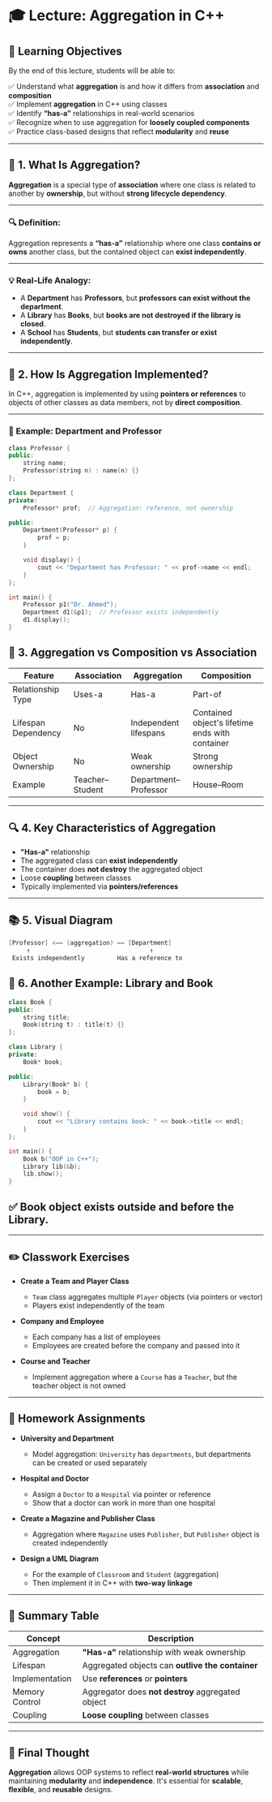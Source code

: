 # 🎓 Lecture: Aggregation in C++

## 🎯 Learning Objectives

By the end of this lecture, students will be able to:

✅ Understand what **aggregation** is and how it differs from **association** and **composition**  
✅ Implement **aggregation** in C++ using classes  
✅ Identify **“has-a”** relationships in real-world scenarios  
✅ Recognize when to use aggregation for **loosely coupled components**  
✅ Practice class-based designs that reflect **modularity** and **reuse**

---

## 🧠 1. What Is Aggregation?

**Aggregation** is a special type of **association** where one class is related to another by **ownership**, but without **strong lifecycle dependency**.

---

### 🔍 Definition:
Aggregation represents a **“has-a”** relationship where one class **contains or owns** another class, but the contained object can **exist independently**.

---

### 💡 Real-Life Analogy:
- A **Department** has **Professors**, but **professors can exist without the department**.  
- A **Library** has **Books**, but **books are not destroyed if the library is closed**.  
- A **School** has **Students**, but **students can transfer or exist independently**.

---

## 🔧 2. How Is Aggregation Implemented?

In C++, aggregation is implemented by using **pointers or references** to objects of other classes as data members, not by **direct composition**.

---

### 🔹 Example: Department and Professor

```cpp
class Professor {
public:
    string name;
    Professor(string n) : name(n) {}
};

class Department {
private:
    Professor* prof;  // Aggregation: reference, not ownership

public:
    Department(Professor* p) {
        prof = p;
    }

    void display() {
        cout << "Department has Professor: " << prof->name << endl;
    }
};

int main() {
    Professor p1("Dr. Ahmed");
    Department d1(&p1);  // Professor exists independently
    d1.display();
}
```
## 🔁 3. Aggregation vs Composition vs Association

| Feature             | Association        | Aggregation          | Composition            |
|---------------------|--------------------|----------------------|------------------------|
| Relationship Type   | Uses-a             | Has-a                | Part-of                |
| Lifespan Dependency | No                 | Independent lifespans| Contained object's lifetime ends with container |
| Object Ownership    | No                 | Weak ownership       | Strong ownership       |
| Example             | Teacher–Student    | Department–Professor | House–Room             |

---

## 🔍 4. Key Characteristics of Aggregation

- **"Has-a"** relationship  
- The aggregated class can **exist independently**  
- The container does **not destroy** the aggregated object  
- Loose **coupling** between classes  
- Typically implemented via **pointers/references**  

---

## 📚 5. Visual Diagram

```cpp
[Professor] <—— (aggregation) —— [Department]
     ↑                                 ↑
 Exists independently         Has a reference to
```
## 🧪 6. Another Example: Library and Book

```cpp
class Book {
public:
    string title;
    Book(string t) : title(t) {}
};

class Library {
private:
    Book* book;

public:
    Library(Book* b) {
        book = b;
    }

    void show() {
        cout << "Library contains book: " << book->title << endl;
    }
};

int main() {
    Book b("OOP in C++");
    Library lib(&b);
    lib.show();
}
```
## ✅ Book object exists outside and before the Library.

---

## ✏️ Classwork Exercises

- **Create a Team and Player Class**  
  - `Team` class aggregates multiple `Player` objects (via pointers or vector)  
  - Players exist independently of the team

- **Company and Employee**  
  - Each company has a list of employees  
  - Employees are created before the company and passed into it

- **Course and Teacher**  
  - Implement aggregation where a `Course` has a `Teacher`, but the teacher object is not owned  

---

## 📝 Homework Assignments

- **University and Department**  
  - Model aggregation: `University` has `departments`, but departments can be created or used separately

- **Hospital and Doctor**  
  - Assign a `Doctor` to a `Hospital` via pointer or reference  
  - Show that a doctor can work in more than one hospital

- **Create a Magazine and Publisher Class**  
  - Aggregation where `Magazine` uses `Publisher`, but `Publisher` object is created independently

- **Design a UML Diagram**  
  - For the example of `Classroom` and `Student` (aggregation)  
  - Then implement it in C++ with **two-way linkage**

---

## 🧾 Summary Table

| Concept            | Description                                          |
|--------------------|------------------------------------------------------|
| Aggregation        | **"Has-a"** relationship with weak ownership         |
| Lifespan           | Aggregated objects can **outlive the container**     |
| Implementation     | Use **references** or **pointers**                   |
| Memory Control     | Aggregator does **not destroy** aggregated object    |
| Coupling           | **Loose coupling** between classes                   |

---

## 💬 Final Thought

**Aggregation** allows OOP systems to reflect **real-world structures** while maintaining **modularity** and **independence**. It's essential for **scalable**, **flexible**, and **reusable** designs.
